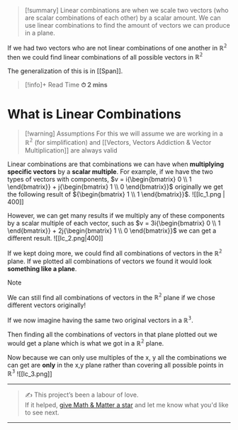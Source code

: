 
>[!summary]
Linear combinations are when we scale two vectors (who are scalar combinations of each other) by a scalar amount.  We can use linear combinations to find the amount of vectors we can produce in a plane. 
>
If we had two vectors who are not linear combinations of one another in $\mathbb{R^2}$ then we could find linear combinations of all possible vectors in $\mathbb{R^2}$ 
>
The generalization of this is in [[Span]].

>[!info]+ Read Time
**⏱ 2 mins**
# What is Linear Combinations
>[!warning] Assumptions 
For this we will assume we are working in a $\mathbb{R^2}$ (for simplification) 
and [[Vectors, Vectors Addiction & Vector Multiplication]] are always valid 

Linear combinations are that combinations we can have when **multiplying specific vectors** by a **scalar multiple**. For example, if we have the two types of vectors with components, $v = i{\begin{bmatrix} 0   \\ 1  \end{bmatrix}} + j{\begin{bmatrix} 1   \\ 0  \end{bmatrix}}$ originally we get the following result of ${\begin{bmatrix} 1   \\ 1  \end{bmatrix}}$. 
![[lc_1.png | 400]]

However, we can get many results if we multiply any of these components by a scalar multiple of each vector, such as  $v = 3i{\begin{bmatrix} 0   \\ 1  \end{bmatrix}} + 2j{\begin{bmatrix} 1   \\ 0  \end{bmatrix}}$ we can get a different result.
![[lc_2.png|400]]

If we kept doing more, we could find all combinations of vectors in the $\mathbb{R^2}$ plane. 
If we plotted all combinations of vectors we found it would look **something like a plane**.

>[!note] 
We can still find all combinations of vectors in the $\mathbb{R^2}$ plane if we chose different vectors originally! 

If we now imagine having the same two original vectors in a $\mathbb{R^3}$. 

Then finding all the combinations of vectors in that plane plotted out we would get a plane which is what we got in a $\mathbb{R^2}$ plane. 

Now because we can only use multiples of the x, y all the combinations we can get are **only** in the x,y plane rather than covering all possible points in $\mathbb{R^3}$ 
![[lc_3.png]]


---

> ✍️ This project’s been a labour of love.  
> If it helped, [give Math & Matter a star](https://github.com/rajeevphysics/Obsidan-MathMatter) and let me know what you'd like to see next.

---
